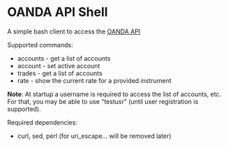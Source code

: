 OANDA API Shell
===============

A simple bash client to access the [OANDA API](https://github.com/oanda/apidocs)

Supported commands:

* accounts - get a list of accounts
* account - set active account
* trades - get a list of accounts
* rate - show the current rate for a provided instrument

**Note**: At startup a username is required to access the list of accounts, etc.  For that, you may be able to use "testusr" (until user registration is supported).

Required dependencies:

* curl, sed, perl (for uri_escape... will be removed later)
